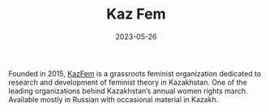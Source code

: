 ﻿---
title: "Kaz Fem"
linkTitle: "Kaz Fem"
contributor: ["Aizada Arystanbek"]
created: 2022-07-27
countries: ["Kazakhstan"]
category: ["Local NGO"]
tags: ["feminism", "feminist NGO", "LGBTQ", "activism", "civil society"]
date_start: [2015]
date_end: [2022]
data_type: ["narratives", "discourse", "qualitative"] 
language: ["Russian", "Kazakh"]
date: 2023-05-26
description: 
  Grassroots feminist organization dedicated to research and development of feminist theory in Kazakhstan.
---

Founded in 2015, [KazFem](https://www.instagram.com/kaz_fem/) is a grassroots feminist organization dedicated to research and development of feminist theory in Kazakhstan. One of the leading organizations behind Kazakhstan’s annual women rights march. Available mostly in Russian with occasional material in Kazakh.
